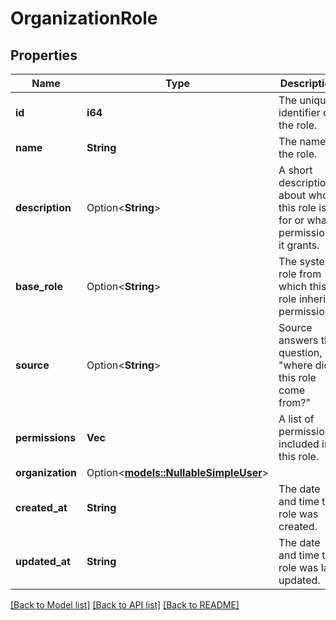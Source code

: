 # OrganizationRole

## Properties

Name | Type | Description | Notes
------------ | ------------- | ------------- | -------------
**id** | **i64** | The unique identifier of the role. | 
**name** | **String** | The name of the role. | 
**description** | Option<**String**> | A short description about who this role is for or what permissions it grants. | [optional]
**base_role** | Option<**String**> | The system role from which this role inherits permissions. | [optional]
**source** | Option<**String**> | Source answers the question, \"where did this role come from?\" | [optional]
**permissions** | **Vec<String>** | A list of permissions included in this role. | 
**organization** | Option<[**models::NullableSimpleUser**](nullable-simple-user.md)> |  | 
**created_at** | **String** | The date and time the role was created. | 
**updated_at** | **String** | The date and time the role was last updated. | 

[[Back to Model list]](../README.md#documentation-for-models) [[Back to API list]](../README.md#documentation-for-api-endpoints) [[Back to README]](../README.md)


